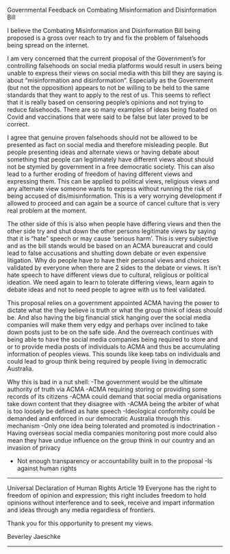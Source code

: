 Governmental Feedback on Combating Misinformation and Disinformation Bill

I believe the Combating Misinformation and Disinformation Bill being proposed is a gross over reach
to try and fix the problem of falsehoods being spread on the internet.

I am very concerned that the current proposal of the Government’s for controlling falsehoods on
social media platforms would result in users being unable to express their views on social media with
this bill they are saying is about “misinformation and disinformation”. Especially as the Government
(but not the opposition) appears to not be willing to be held to the same standards that they want to
apply to the rest of us. This seems to reflect that it is really based on censoring people’s opinions and
not trying to reduce falsehoods. There are so many examples of ideas being floated on Covid and
vaccinations that were said to be false but later proved to be correct.

I agree that genuine proven falsehoods should not be allowed to be presented as fact on social
media and therefore misleading people. But people presenting ideas and alternate views or having
debate about something that people can legitimately have different views about should not be
stymied by government in a free democratic society. This can also lead to a further eroding of
freedom of having different views and expressing them. This can be applied to political views,
religious views and any alternate view someone wants to express without running the risk of being
accused of dis/misinformation. This is a very worrying development if allowed to proceed and can
again be a source of cancel culture that is very real problem at the moment.

The other side of this is also when people have differing views and then the other side try and shut
down the other persons legitimate views by saying that it is “hate” speech or may cause ‘serious
harm’. This is very subjective and as the bill stands would be based on an ACMA bureaucrat and
could lead to false accusations and shutting down debate or even expensive litigation. Why do
people have to have their personal views and choices validated by everyone when there are 2 sides
to the debate or views. It isn’t hate speech to have different views due to cultural, religious or
political ideation. We need again to learn to tolerate differing views, learn again to debate ideas and
not to need people to agree with us to feel validated.

This proposal relies on a government appointed ACMA having the power to dictate what the they
believe is truth or what the group think of ideas should be. And also having the big financial stick
hanging over the social media companies will make them very edgy and perhaps over inclined to
take down posts just to be on the safe side. And the overreach continues with being able to have the
social media companies being required to store and or to provide media posts of individuals to
ACMA and thus be accumulating information of peoples views. This sounds like keep tabs on
individuals and could lead to group think being required by people living in democratic Australia.

Why this is bad in a nut shell:
-The government would be the ultimate authority of truth via ACMA
-ACMA requiring storing or providing some records of its citizens
-ACMA could demand that social media organisations take down content that they disagree with
-ACMA being the arbiter of what is too loosely be defined as hate speech
-Ideological conformity could be demanded and enforced in our democratic Australia through this
mechanism
-Only one idea being tolerated and promoted is indoctrination
-Having overseas social media companies monitoring post more could also mean they have undue
influence on the group think in our country and an invasion of privacy

- Not enough transparency or accountability built in to the proposal
-Is against human rights


-----

Universal Declaration of Human Rights Article 19
Everyone has the right to freedom of opinion and expression; this right includes freedom to hold
opinions without interference and to seek, receive and impart information and ideas through any
media regardless of frontiers.

Thank you for this opportunity to present my views.

Beverley Jaeschke


-----

